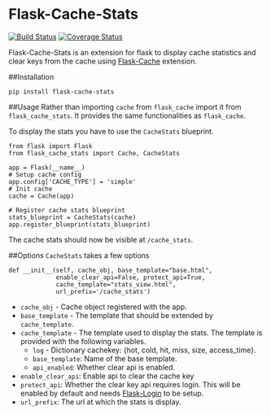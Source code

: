 # Flask-Cache-Stats
[![Build Status](https://img.shields.io/travis/nikhilkalige/flask-cache-stats/master.svg?style=flat-square)](https://travis-ci.org/nikhilkalige/flask-cache-stats)
[![Coverage Status](https://img.shields.io/codecov/c/github/nikhilkalige/flask-cache-stats/master.svg?style=flat-square)](https://codecov.io/gh/nikhilkalige/flask-cache-stats)

Flask-Cache-Stats is an extension for flask to display cache statistics and clear keys from the cache using [Flask-Cache](https://github.com/thadeusb/flask-cache) extension.

##Installation
```
pip install flask-cache-stats
```

##Usage
Rather than importing `cache` from `flask_cache` import it from `flask_cache_stats`. It provides the same functionalities as `flask_cache`.

To display the stats you have to use the `CacheStats` blueprint.
```
from flask import Flask
from flask_cache_stats import Cache, CacheStats

app = Flask(__name__)
# Setup cache config
app.config['CACHE_TYPE'] = 'simple'
# Init cache
cache = Cache(app)

# Register cache stats blueprint
stats_blueprint = CacheStats(cache)
app.register_blueprint(stats_blueprint)
```

The cache stats should now be visible at `/cache_stats`.

##Options
`CacheStats` takes a few options
```
def __init__(self, cache_obj, base_template="base.html",
             enable_clear_api=False, protect_api=True,
             cache_template="stats_view.html",
             url_prefix='/cache_stats')

```
- `cache_obj` - Cache object registered with the app.
- `base_template` - The template that should be extended by `cache_template`.
- `cache_template` - The template used to display the stats. The template is provided with the following variables.
    - `log`  - Dictionary cachekey: {hot, cold, hit, miss, size, access_time}.
    - `base_template`: Name of the base template.
    - `api_enabled`: Whether clear api is enabled.
- `enable_clear_api`: Enable api to clear the cache key
- `protect_api`: Whether the clear key api requires login. This will be enabled by default and needs [Flask-Login](https://github.com/maxcountryman/flask-login) to be setup.
- `url_prefix`: The url at which the stats is display.

